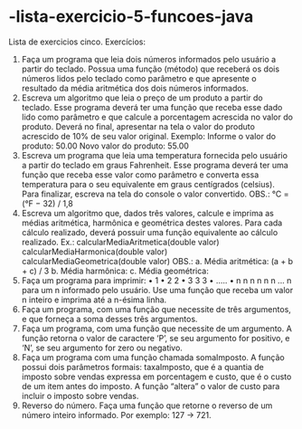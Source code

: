 # -lista-exercicio-5-funcoes-java
Lista de exercicios cinco.
Exercícios:
1. Faça um programa que leia dois números informados pelo usuário a partir do 
teclado. Possua uma função (método) que receberá os dois números lidos pelo 
teclado como parâmetro e que apresente o resultado da média aritmética dos dois 
números informados. 
2. Escreva um algoritmo que leia o preço de um produto a partir do teclado. Esse 
programa deverá ter uma função que receba esse dado lido como parâmetro e que 
calcule a porcentagem acrescida no valor do produto.
Deverá no final, apresentar na tela o valor do produto acrescido de 10% de seu valor 
original. Exemplo: 
Informe o valor do produto: 50.00 
Novo valor do produto: 55.00 
3. Escreva um programa que leia uma temperatura fornecida pelo usuário a partir do 
teclado em graus Fahrenheit. Esse programa deverá ter uma função que receba esse 
valor como parâmetro e converta essa temperatura para o seu equivalente em graus 
centígrados (celsius). 
Para finalizar, escreva na tela do console o valor convertido.
OBS.: °C = (°F − 32) / 1,8
4. Escreva um algoritmo que, dados três valores, calcule e imprima as médias 
aritmética, harmônica e geométrica destes valores.
Para cada cálculo realizado, deverá possuir uma função equivalente ao cálculo 
realizado.
Ex.: calcularMediaAritmetica(double valor)
calcularMediaHarmonica(double valor)
calcularMediaGeometrica(double valor)
OBS.:
a. Média aritmética:
(a + b + c) / 3
b. Média harmônica:
c. Média geométrica:
5. Faça um programa para imprimir: 
• 1
• 2 2
• 3 3 3
• .....
• n n n n n n ... n
para um n informado pelo usuário. 
Use uma função que receba um valor n inteiro e imprima até a n-ésima linha. 
6. Faça um programa, com uma função que necessite de três argumentos, e que 
forneça a soma desses três argumentos.
7. Faça um programa, com uma função que necessite de um argumento. A função 
retorna o valor de caractere ‘P’, se seu argumento for positivo, e ‘N’, se seu 
argumento for zero ou negativo.
8. Faça um programa com uma função chamada somaImposto. A função possui dois 
parâmetros formais: taxaImposto, que é a quantia de imposto sobre vendas expressa 
em porcentagem e custo, que é o custo de um item antes do imposto. 
A função “altera” o valor de custo para incluir o imposto sobre vendas.
9. Reverso do número. Faça uma função que retorne o reverso de um número inteiro 
informado. Por exemplo: 127 -> 721.
